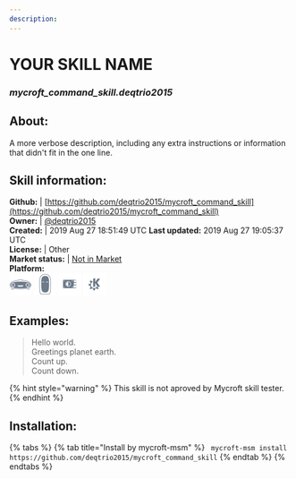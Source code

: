 ```yaml
--- 
description: 
---
```


# YOUR SKILL NAME  
### _mycroft_command_skill.deqtrio2015_  
## About:  
A more verbose description, including any extra instructions or
information that didn't fit in the one line.

## Skill information:  
**Github:** | [https://github.com/deqtrio2015/mycroft_command_skill](https://github.com/deqtrio2015/mycroft_command_skill)  
**Owner:** | [@deqtrio2015](https://github.com/deqtrio2015)  
**Created:** | 2019 Aug 27 18:51:49 UTC  **Last updated:** 2019 Aug 27 19:05:37 UTC  
**License:** | Other  
**Market status:** | [Not in Market](https://market.mycroft.ai/skill/)  
**Platform:**  
 ![](../.gitbook/assets/mark-1-icon.png)  ![](../.gitbook/assets/mark-2-icon.png)  ![](../.gitbook/assets/picroft-icon.png)  ![](../.gitbook/assets/kde.png)   
## Examples:  
> Hello world.  
> Greetings planet earth.  
> Count up.  
> Count down.  
  
{% hint style="warning" %}
This skill is not aproved by Mycroft skill tester.
{% endhint %}
    
## Installation:  
{% tabs %}
{% tab title="Install by mycroft-msm" %}
``` mycroft-msm install https://github.com/deqtrio2015/mycroft_command_skill```
{% endtab %}
  {% endtabs %}
  